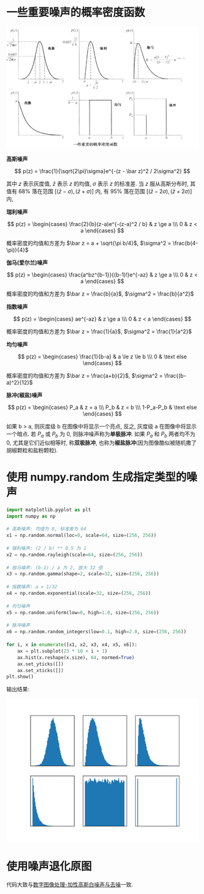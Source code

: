 # 一些重要噪声的概率密度函数

![img](/img/pil/noise/probability_density_of_noises.png)

**高斯噪声**

$$
p(z) = \frac{1}{\sqrt{2\pi}\sigma}e^{-(z - \bar z)^2 / 2\sigma^2}
$$

其中 $z$ 表示灰度值, $\bar z$ 表示 $z$ 的均值, $\sigma$ 表示 $z$ 的标准差. 当 $z$ 服从高斯分布时, 其值有 68% 落在范围 $[(\bar z - \sigma), (\bar z + \sigma)]$ 内, 有 95% 落在范围 $[(\bar z - 2\sigma), (\bar z + 2\sigma)]$ 内,

**瑞利噪声**

$$
p(z) = 
\begin{cases}
    \frac{2}{b}(z-a)e^{-(z-a)^2 / b} & z \ge a \\\
    0 & z < a
\end{cases}
$$

概率密度的均值和方差为 $\bar z = a + \sqrt{\pi b/4}$, $\sigma^2 = \frac{b(4-\pi)}{4}$

**伽马(爱尔兰)噪声**

$$
p(z) = 
\begin{cases}
    \frac{a^bz^{b-1}}{(b-1)!}e^{-az} & z \ge a \\\
    0 & z < a
\end{cases}
$$

概率密度的均值和方差为 $\bar z = \frac{b}{a}$, $\sigma^2 = \frac{b}{a^2}$

**指数噪声**

$$
p(z) = 
\begin{cases}
    ae^{-az} & z \ge a \\\
    0 & z < a
\end{cases}
$$

概率密度的均值和方差为 $\bar z = \frac{1}{a}$, $\sigma^2 = \frac{1}{a^2}$

**均匀噪声**

$$
p(z) = 
\begin{cases}
    \frac{1}{b-a} & a \le z \le b \\\
    0 & \text else
\end{cases}
$$

概率密度的均值和方差为 $\bar z = \frac{a+b}{2}$, $\sigma^2 = \frac{(b-a)^2}{12}$

**脉冲(椒盐)噪声**

$$
p(z) = 
\begin{cases}
    P_a & z = a \\\
    P_b & z = b \\\
    1-P_a-P_b & \text else
\end{cases}
$$

如果 b > a, 则灰度级 b 在图像中将显示一个亮点, 反之, 灰度级 a 在图像中将显示一个暗点. 若 $P_a$ 或 $P_b$ 为 0, 则脉冲噪声称为**单极脉冲**. 如果 $P_a$ 和 $P_b$ 两者均不为 0, 尤其是它们近似相等时, 称**双极脉冲**, 也称为**椒盐脉冲**(因为图像酷似被随机撒了胡椒颗粒和盐粉颗粒).

# 使用 numpy.random 生成指定类型的噪声

```py
import matplotlib.pyplot as plt
import numpy as np

# 高斯噪声: 均值为 0, 标准差为 64
x1 = np.random.normal(loc=0, scale=64, size=(256, 256))

# 瑞利噪声: (2 / b) ** 0.5 为 1
x2 = np.random.rayleigh(scale=64, size=(256, 256))

# 伽马噪声: (b-1) / a 为 2, 放大 32 倍
x3 = np.random.gamma(shape=2, scale=32, size=(256, 256))

# 指数噪声: a = 1/32
x4 = np.random.exponential(scale=32, size=(256, 256))

# 均匀噪声
x5 = np.random.uniform(low=0, high=1.0, size=(256, 256))

# 脉冲噪声
x6 = np.random.random_integers(low=0.1, high=2.0, size=(256, 256))

for i, x in enumerate([x1, x2, x3, x4, x5, x6]):
    ax = plt.subplot(23 * 10 + i + 1)
    ax.hist(x.reshape(x.size), 64, normed=True)
    ax.set_yticks([])
    ax.set_xticks([])
plt.show()
```

输出结果:

![img](/img/pil/noise/hist_of_noises.png)

# 使用噪声退化原图

代码大致与[数字图像处理-加性高斯白噪声与去噪](/content/pil/agwn/)一致.
